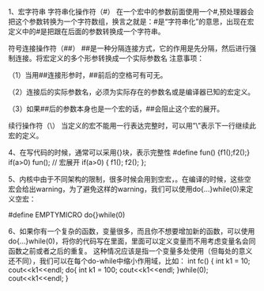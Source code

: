 1、宏字符串
字符串化操作符（#）
在一个宏中的参数前面使用一个#,预处理器会把这个参数转换为一个字符数组，换言之就是：#是“字符串化”的意思，出现在宏定义中的#是把跟在后面的参数转换成一个字符串。

符号连接操作符（##）
##是一种分隔连接方式，它的作用是先分隔，然后进行强制连接。将宏定义的多个形参转换成一个实际参数名
注意事项：

（1）当用##连接形参时，##前后的空格可有可无。

（2）连接后的实际参数名，必须为实际存在的参数名或是编译器已知的宏定义。

（3）如果##后的参数本身也是一个宏的话，##会阻止这个宏的展开。

续行操作符（\）
当定义的宏不能用一行表达完整时，可以用”\”表示下一行继续此宏的定义。

4、在写代码的时候，通常可以采用{}块，表示完整性
#define fun() {f1();f2();}
if(a>0)
    fun();
// 宏展开
if(a>0)
{
    f1();
    f2();
};

5、内核中由于不同架构的限制，很多时候会用到空宏，。在编译的时候，这些空宏会给出warning，为了避免这样的warning，我们可以使用do{...}while(0)来定义空宏：

#define EMPTYMICRO do{}while(0)

6、如果你有一个复杂的函数，变量很多，而且你不想要增加新的函数，可以使用do{...}while(0)，将你的代码写在里面，里面可以定义变量而不用考虑变量名会同函数之前或者之后的重复。 这种情况应该是指一个变量多处使用（但每处的意义还不同），我们可以在每个do-while中缩小作用域，比如：
int fc()
{
    int k1 = 10;
    cout<<k1<<endl;
    do{
        int k1 = 100;
        cout<<k1<<endl;
    }while(0);
    cout<<k1<<endl;
}